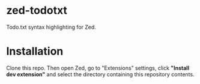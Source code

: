 # zed-todotxt

Todo.txt syntax highlighting for Zed.

# Installation

Clone this repo. Then open Zed, go to "Extensions" settings, click **"Install dev extension"** and select the directory containing this repository contents.
